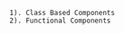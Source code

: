 <!--* create a script in package.json -->

<!--todo: script for starting our project in dev mode {dev build script} -->
<!--? "start": "parcel index.html" -->

<!-- todo: script for starting app in production mode -->
<!--? "build":"parcel build index.html" -->

<!--* command for runnig the app is npm run start and a shortcut is npm start -->

<!--! deleting everything from App.js and writing everything new code -->

<!--? const heading = React.createElement("h1", { id: "heading" }, "Namaste new react series") -->
<!--* React.createElement will create an object in short react element is an object and when we render this element to DOM it becomes HTML element-->

<!--todo: INTRO TO JSX -->

<!--? 1) Itroduced to get rid of the clumsy code we used to write earlier to create html elements like above -->
<!--? 2) big thing to note that JSX is not a part of React, JSX is not a mandatary thing to write React Code. -->
<!--? 3) JSX just make devlopers life easy   -->

<!-- fix: JSX is a convention that is used to merge html and js code in a single file -->
<!--note: JSX is not html in javaScript JSX is html like syntax -->

<!--todo:a) const heading = React.createElement("h1", { id: "heading" }, "Namaste new react series 🚀") -->

<!--todo:b) const jsxheading = <h1 id="heading">JSX heading</h1> -->
<!--? botha a ad b are equivalent -->

<!--* logging both const will result the same javaScript object  -->

<!--ref const jsxheading = <h1 id="heading">JSX heading</h1> => this is a valid js we can say but it is not pure JS -->

<!--note: Browser does not understand JSX, it is transpiled before reaching to js engine and this thing is done by a package called BABEL its work is to convert the JSX into a form that js engine can understand (converting to React code) -->

<!--idea: JS engine only understands ECMASCRIPT (ES6) and its versions -->

<!--fix: JSX => Babel transpiles it to React.createElement => ReactElement- JS Object => HTMLElement(render) -->

<!--? in JSX we write "className" instead of "class" thats what we can say that JSX is not HTML in JS {we use camelCase in JSX} -->

<!--head: React Component -->
<!--idea: Types- -->

    1). Class Based Components
    2). Functional Components

<!--fix React Functional Component -->
<!--* A function that return JSX code is a react functional Component -->

<!--? const HeadingComp = ()=>{
    return <h1>I am a heading component</h1>
} -->

<!--? const HeadingComp = ()=> <h1>I am a heading component</h1> -->

<!--* Both the type of defining comp is valid as it is a behaviour of JS arrow functions, when there is not {} curly use then no return is required but when {} used then return is mandatary -->

<!--todo: if single line JSX is returned from the function without {} then no need to wrap the JSX with (), but it there are multiple lines of JSX then we need to wrap it with () as -
const HeadingComp3 = () => (
    <div>
        <h1>I am a heading component having more than 1 line without return keyword</h1>
    </div>
)
-->
<!--note: without return is used only when there is not const etc in the comp -->
